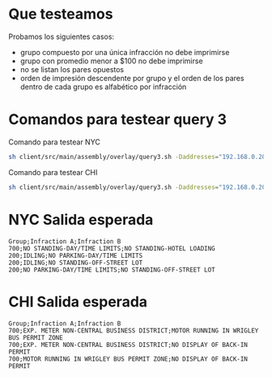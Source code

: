 # Que testeamos
Probamos los siguientes casos:
- grupo compuesto por una única infracción no debe imprimirse
- grupo con promedio menor a $100 no debe imprimirse
- no se listan los pares opuestos
- orden de impresión descendente por grupo y el orden de los pares dentro de cada grupo es alfabético por infracción


# Comandos para testear query 3
Comando para testear NYC
```bash
sh client/src/main/assembly/overlay/query3.sh -Daddresses="192.168.0.208:5701" -Dcity=NYC -Dn=3 -DinPath=./resources/tests/query3/NYC -DoutPath=./resources/tests/query3/NYC/out
```
Comando para testear CHI
```bash
sh client/src/main/assembly/overlay/query3.sh -Daddresses="192.168.0.208:5701" -Dcity=CHI -Dn=3 -DinPath=./resources/tests/query3/CHI -DoutPath=./resources/tests/query3/CHI/out
```
# NYC Salida esperada
```csv
Group;Infraction A;Infraction B
700;NO STANDING-DAY/TIME LIMITS;NO STANDING-HOTEL LOADING
200;IDLING;NO PARKING-DAY/TIME LIMITS
200;IDLING;NO STANDING-OFF-STREET LOT
200;NO PARKING-DAY/TIME LIMITS;NO STANDING-OFF-STREET LOT
```

# CHI Salida esperada
```csv
Group;Infraction A;Infraction B
700;EXP. METER NON-CENTRAL BUSINESS DISTRICT;MOTOR RUNNING IN WRIGLEY BUS PERMIT ZONE
700;EXP. METER NON-CENTRAL BUSINESS DISTRICT;NO DISPLAY OF BACK-IN PERMIT
700;MOTOR RUNNING IN WRIGLEY BUS PERMIT ZONE;NO DISPLAY OF BACK-IN PERMIT
```